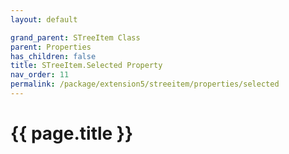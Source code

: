 ```yaml
---
layout: default

grand_parent: STreeItem Class
parent: Properties
has_children: false
title: STreeItem.Selected Property
nav_order: 11
permalink: /package/extension5/streeitem/properties/selected
---
```

# {{ page.title }}
